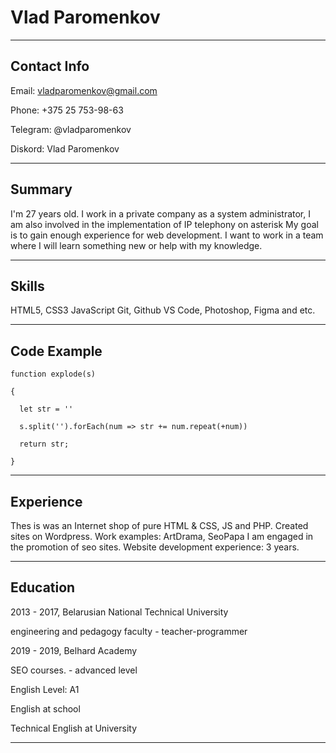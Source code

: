 # Vlad Paromenkov

***
## Contact Info

Email: vladparomenkov@gmail.com

Phone: +375 25 753-98-63

Telegram: @vladparomenkov

Diskord: Vlad Paromenkov

***

## Summary

I'm 27 years old. I work in a private company as a system administrator, I am also involved in the implementation of IP telephony on asterisk My goal is to gain enough experience for web development. I want to work in a team where I will learn something new or help with my knowledge.

***

## Skills

HTML5, CSS3
JavaScript
Git, Github
VS Code, Photoshop, Figma
and etc.

*** 

## Code Example

``` 
function explode(s) 

{

  let str = ''

  s.split('').forEach(num => str += num.repeat(+num))  

  return str;

} 

```

***

## Experience

Thes is was an Internet shop of pure HTML & CSS, JS and PHP.
Created sites on Wordpress.
Work examples: ArtDrama, SeoPapa
I am engaged in the promotion of seo sites.
Website development experience: 3 years.

*** 

## Education

2013 - 2017, Belarusian National Technical University

engineering and pedagogy faculty - teacher-programmer

2019 - 2019, Belhard Academy

SEO courses. - advanced level

English
Level: А1

English at school

Technical English at University

***